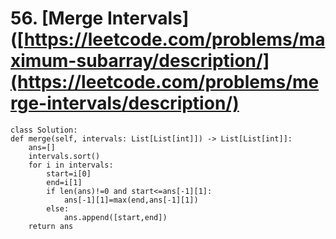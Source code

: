 # 56. [Merge Intervals]([https://leetcode.com/problems/maximum-subarray/description/](https://leetcode.com/problems/merge-intervals/description/)


    

    class Solution:
    def merge(self, intervals: List[List[int]]) -> List[List[int]]:
        ans=[]
        intervals.sort()
        for i in intervals:
            start=i[0]
            end=i[1]
            if len(ans)!=0 and start<=ans[-1][1]:
                ans[-1][1]=max(end,ans[-1][1])
            else:
                ans.append([start,end])
        return ans
